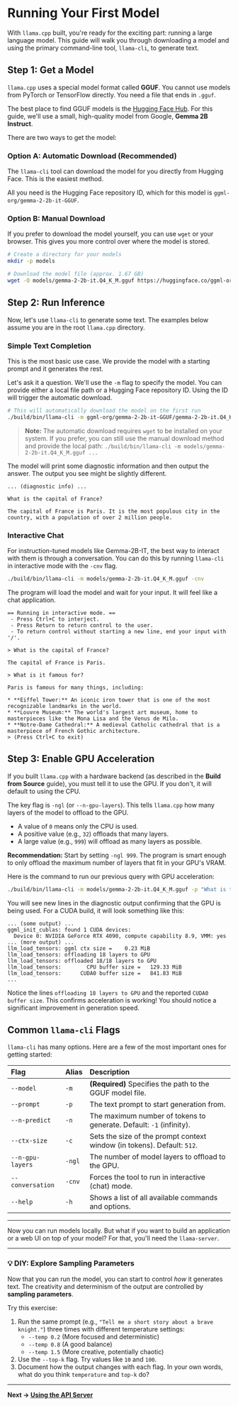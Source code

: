 
# Running Your First Model

With `llama.cpp` built, you're ready for the exciting part: running a large language model. This guide will walk you through downloading a model and using the primary command-line tool, `llama-cli`, to generate text.

## Step 1: Get a Model

`llama.cpp` uses a special model format called **GGUF**. You cannot use models from PyTorch or TensorFlow directly. You need a file that ends in `.gguf`.

The best place to find GGUF models is the [Hugging Face Hub](https://huggingface.co/models?library=gguf&sort=trending). For this guide, we'll use a small, high-quality model from Google, **Gemma 2B Instruct**.

There are two ways to get the model:

### Option A: Automatic Download (Recommended)

The `llama-cli` tool can download the model for you directly from Hugging Face. This is the easiest method.

All you need is the Hugging Face repository ID, which for this model is `ggml-org/gemma-2-2b-it-GGUF`.

### Option B: Manual Download

If you prefer to download the model yourself, you can use `wget` or your browser. This gives you more control over where the model is stored.

```bash
# Create a directory for your models
mkdir -p models

# Download the model file (approx. 1.67 GB)
wget -O models/gemma-2-2b-it.Q4_K_M.gguf https://huggingface.co/ggml-org/gemma-2-2b-it-GGUF/resolve/main/gemma-2-2b-it.Q4_K_M.gguf
```

## Step 2: Run Inference

Now, let's use `llama-cli` to generate some text. The examples below assume you are in the root `llama.cpp` directory.

### Simple Text Completion

This is the most basic use case. We provide the model with a starting prompt and it generates the rest.

Let's ask it a question. We'll use the `-m` flag to specify the model. You can provide either a local file path or a Hugging Face repository ID. Using the ID will trigger the automatic download.

```bash
# This will automatically download the model on the first run
./build/bin/llama-cli -m ggml-org/gemma-2-2b-it-GGUF/gemma-2-2b-it.Q4_K_M.gguf -p "What is the capital of France?"
```
> **Note:** The automatic download requires `wget` to be installed on your system. If you prefer, you can still use the manual download method and provide the local path: `./build/bin/llama-cli -m models/gemma-2-2b-it.Q4_K_M.gguf ...`

The model will print some diagnostic information and then output the answer. The output you see might be slightly different.

```
... (diagnostic info) ...

What is the capital of France?

The capital of France is Paris. It is the most populous city in the country, with a population of over 2 million people.
```

### Interactive Chat

For instruction-tuned models like Gemma-2B-IT, the best way to interact with them is through a conversation. You can do this by running `llama-cli` in interactive mode with the `-cnv` flag.

```bash
./build/bin/llama-cli -m models/gemma-2-2b-it.Q4_K_M.gguf -cnv
```

The program will load the model and wait for your input. It will feel like a chat application.

```
== Running in interactive mode. ==
 - Press Ctrl+C to interject.
 - Press Return to return control to the user.
 - To return control without starting a new line, end your input with '/'.

> What is the capital of France?

The capital of France is Paris.

> What is it famous for?

Paris is famous for many things, including:

* **Eiffel Tower:** An iconic iron tower that is one of the most recognizable landmarks in the world.
* **Louvre Museum:** The world's largest art museum, home to masterpieces like the Mona Lisa and the Venus de Milo.
* **Notre-Dame Cathedral:** A medieval Catholic cathedral that is a masterpiece of French Gothic architecture.
> (Press Ctrl+C to exit)
```

## Step 3: Enable GPU Acceleration

If you built `llama.cpp` with a hardware backend (as described in the **Build from Source** guide), you must tell it to use the GPU. If you don't, it will default to using the CPU.

The key flag is `-ngl` (or `--n-gpu-layers`). This tells `llama.cpp` how many layers of the model to offload to the GPU.

- A value of `0` means only the CPU is used.
- A positive value (e.g., `32`) offloads that many layers.
- A large value (e.g., `999`) will offload as many layers as possible.

**Recommendation:** Start by setting `-ngl 999`. The program is smart enough to only offload the maximum number of layers that fit in your GPU's VRAM.

Here is the command to run our previous query with GPU acceleration:

```bash
./build/bin/llama-cli -m models/gemma-2-2b-it.Q4_K_M.gguf -p "What is the capital of France?" -ngl 999
```

You will see new lines in the diagnostic output confirming that the GPU is being used. For a CUDA build, it will look something like this:

```
... (some output) ...
ggml_init_cublas: found 1 CUDA devices:
  Device 0: NVIDIA GeForce RTX 4090, compute capability 8.9, VMM: yes
... (more output) ...
llm_load_tensors: ggml ctx size =    0.23 MiB
llm_load_tensors: offloading 18 layers to GPU
llm_load_tensors: offloaded 18/18 layers to GPU
llm_load_tensors:        CPU buffer size =   129.33 MiB
llm_load_tensors:      CUDA0 buffer size =   841.83 MiB
...
```

Notice the lines `offloading 18 layers to GPU` and the reported `CUDA0 buffer size`. This confirms acceleration is working! You should notice a significant improvement in generation speed.

## Common `llama-cli` Flags

`llama-cli` has many options. Here are a few of the most important ones for getting started:

| Flag | Alias | Description |
| :--- | :--- | :--- |
| `--model` | `-m` | **(Required)** Specifies the path to the GGUF model file. |
| `--prompt` | `-p` | The text prompt to start generation from. |
| `--n-predict` | `-n` | The maximum number of tokens to generate. Default: `-1` (infinity). |
| `--ctx-size` | `-c` | Sets the size of the prompt context window (in tokens). Default: `512`. |
| `--n-gpu-layers` | `-ngl` | The number of model layers to offload to the GPU. |
| `--conversation` | `-cnv` | Forces the tool to run in interactive (chat) mode. |
| `--help` | `-h` | Shows a list of all available commands and options. |

---

Now you can run models locally. But what if you want to build an application or a web UI on top of your model? For that, you'll need the `llama-server`.

---

### 💡 DIY: Explore Sampling Parameters

Now that you can run the model, you can start to control *how* it generates text. The creativity and determinism of the output are controlled by **sampling parameters**.

Try this exercise:

1.  Run the same prompt (e.g., `"Tell me a short story about a brave knight."`) three times with different temperature settings:
    *   `--temp 0.2` (More focused and deterministic)
    *   `--temp 0.8` (A good balance)
    *   `--temp 1.5` (More creative, potentially chaotic)
2.  Use the `--top-k` flag. Try values like `10` and `100`.
3.  Document how the output changes with each flag. In your own words, what do you think `temperature` and `top-k` do?

---

**Next → [Using the API Server](./04-api-server.md)**
